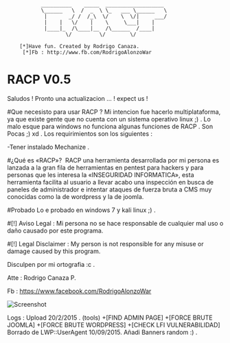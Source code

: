                __________    _____  ___________________
               \______   \  /  _  \ \_   ___ \______   \
                |       _/ /  /_\  \/    \  \/|     ___/
                |    |   \/    |    \     \___|    |    
                |____|_  /\____|__  /\______  /____|    
                       \/         \/        \/          

        [*]Have fun. Created by Rodrigo Canaza.
         [*]Fb : http://www.fb.com/RodrigoAlonzoWar
         
        
# RACP V0.5
Saludos !  Pronto una actualizacion ... !  expect us !

#Que necesisto para usar RACP ? 
Mi intencion fue hacerlo multiplataforma, ya que existe gente que no cuenta con un sistema operativo linux ;) .
Lo malo esque para windows no funciona algunas funciones de RACP .
Son Pocas ;) xd .
Los requirimientos son los siguientes :

-Tener instalado Mechanize . 

#¿Qué es «RACP»? 
RACP una herramienta desarrollada por mi persona es lanzada a la gran fila de herramientas en pentest para hackers y para personas que les interesa la «INSEGURIDAD INFORMATICA», esta herramienta facilita al usuario a llevar acabo una inspección en busca de paneles de administrador e intentar ataques de fuerza bruta a CMS muy conocidas como la de wordpress y la de joomla.


#Probado 
Lo e probado en windows 7 y kali linux ;) .

#[!] Aviso Legal : 
Mi persona no se hace responsable de cualquier mal uso o daño causado por este programa.

#[!] Legal Disclaimer :
My person is not responsible for any misuse or damage caused by this program.

Disculpen por mi ortografia :c .

Atte : Rodrigo Canaza P.

Fb : https://www.facebook.com/RodrigoAlonzoWar

![Screenshot](https://avatars2.githubusercontent.com/u/13175793?v=3&u=7c2c8158ccbbaf672044ff58540ff13aaa1c8157&s=140)


Logs : 
Upload 20/2/2015 .  (tools) 
+[FIND ADMIN PAGE]
+[FORCE BRUTE JOOMLA]
+[FORCE BRUTE WORDPRESS]
+[CHECK LFI VULNERABILIDAD]
Borrado de LWP::UserAgent 10/09/2015.
Añadi Banners random :) .
